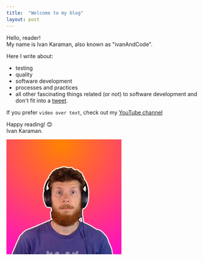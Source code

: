 ```yaml
---
title:  "Welcome to my blog"
layout: post
---
```


Hello, reader!  
My name is Ivan Karaman, also known as "ivanAndCode".  

Here I write about:
- testing
- quality
- software development
- processes and practices
- all other fascinating things related (or not) to software development and don't fit into a [tweet](https://twitter.com/ivan_karaman).

<!--more-->
If you prefer `video over text`, check out my [YouTube channel](https://www.youtube.com/c/ivanandcode/videos)  

Happy reading! 😊  
Ivan Karaman.

![Avatar of Ivan Karaman](../assets/ava_300px.jpg)  
